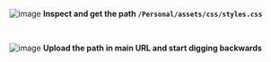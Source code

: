 ![image](https://github.com/user-attachments/assets/93371b92-4f58-4d66-8ef5-c657bc0b13cb)
**Inspect and get the path ```/Personal/assets/css/styles.css```**

<br/>

![image](https://github.com/user-attachments/assets/b477afab-d7c7-4649-805d-7c93e13e0928)
**Upload the path in main URL and start digging backwards**



